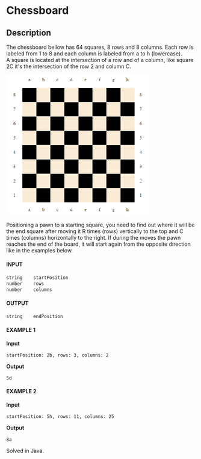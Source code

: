 # Chessboard

## Description

The chessboard bellow has 64 squares, 8 rows and 8 columns. Each row is labeled from 1 to 8 and each column is labeled from a to h (lowercase).  
A square is located at the intersection of a row and of a column, like square 2C it's the intersection of the row 2 and column C.

![chessboard](table.jpg)

Positioning a pawn to a starting square, you need to find out where it will be the end square after moving it R times (rows) vertically to the top and C times (columns) horizontally to the right. If during the moves the pawn reaches the end of the board, it will start again from the opposite direction like in the examples below.

#### INPUT
```
string    startPosition
number    rows
number    columns
```

#### OUTPUT
```
string    endPosition
```

#### EXAMPLE 1
**Input**
```
startPosition: 2b, rows: 3, columns: 2
```

**Output**
```
5d
```

#### EXAMPLE 2
**Input**
```
startPosition: 5h, rows: 11, columns: 25
```

**Output**
```
8a
```

Solved in Java.
